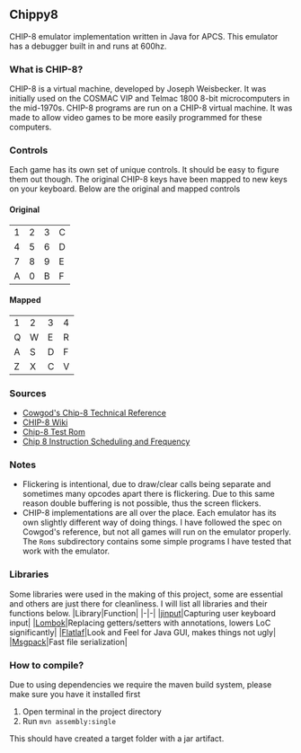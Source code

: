 ## Chippy8
CHIP-8 emulator implementation written in Java for APCS. This emulator has a debugger built in and runs at 600hz.

### What is CHIP-8?
CHIP-8 is a virtual machine, developed by Joseph Weisbecker. It was initially used on the COSMAC VIP and Telmac 1800 8-bit microcomputers in the mid-1970s. CHIP-8 programs are run on a CHIP-8 virtual machine. It was made to allow video games to be more easily programmed for these computers.

### Controls
Each game has its own set of unique controls. It should be easy to figure them out though. The original CHIP-8 keys have been mapped to new keys on your keyboard. Below are the original and mapped controls

#### Original
| | | | |
|-|-|-|-|
|1|2|3|C|
|4|5|6|D|
|7|8|9|E|
|A|0|B|F|

#### Mapped
| | | | |
|-|-|-|-|
|1|2|3|4|
|Q|W|E|R|
|A|S|D|F|
|Z|X|C|V|

### Sources
- [Cowgod's Chip-8 Technical Reference](http://devernay.free.fr/hacks/chip8/C8TECH10.HTM)
- [CHIP-8 Wiki](https://github.com/mattmikolay/chip-8/wiki/Mastering-CHIP%E2%80%908)
- [Chip-8 Test Rom](https://github.com/corax89/chip8-test-rom)
- [Chip 8 Instruction Scheduling and Frequency](https://jackson-s.me/2019/07/13/Chip-8-Instruction-Scheduling-and-Frequency.html)

### Notes
* Flickering is intentional, due to draw/clear calls being separate and sometimes many opcodes apart there is flickering. Due to this same reason double buffering is not possible, thus the screen flickers.
* CHIP-8 implementations are all over the place. Each emulator has its own slightly different way of doing things. I have followed the spec on Cowgod's reference, but not all games will run on the emulator properly. The `Roms` subdirectory contains some simple programs I have tested that work with the emulator.

### Libraries
Some libraries were used in the making of this project, some are essential and others are just there for cleanliness. I will list all libraries and their functions below.
|Library|Function|
|-|-|
|[jinput](https://jinput.github.io/jinput/)|Capturing user keyboard input|
|[Lombok](https://projectlombok.org/)|Replacing getters/setters with annotations, lowers LoC significantly|
|[Flatlaf](https://www.formdev.com/flatlaf/)|Look and Feel for Java GUI, makes things not ugly|
|[Msgpack](https://msgpack.org/)|Fast file serialization|

### How to compile?
Due to using dependencies we require the maven build system, please make sure you have it installed first

1. Open terminal in the project directory
2. Run `mvn assembly:single`

This should have created a target folder with a jar artifact.